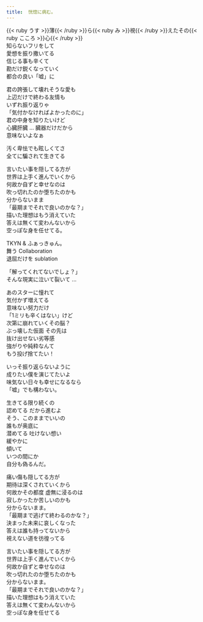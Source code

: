 ```yaml
---
title:  恍惚に病む。
---
```


{{< ruby うす >}}薄{{< /ruby >}}ら{{< ruby み >}}視{{< /ruby >}}えたその{{< ruby こころ >}}心{{< /ruby >}}  
知らないフリをして  
愛想を振り撒いてる  
信じる事も辛くて  
勘だけ鋭くなっていく  
都合の良い「嘘」に  

君の誇張して壊れそうな愛も  
上辺だけで終わる友情も  
いずれ振り返りゃ  
「気付かなければよかったのに」  
君の中身を知りたいけど  
心臓肝臓 ... 臓器だけだから  
意味ないよなぁ  

汚く卑怯でも眩しくてさ  
全てに騙されて生きてる  

言いたい事を隠してる方が  
世界は上手く進んでいくから  
何故か自ずと幸せなのは  
吹っ切れたのか堕ちたのかも  
分からないまま  
「最期までそれで良いのかな？」  
描いた理想はもう消えていた  
答えは無くて変わんないから  
空っぽな身を任せてる。  

TKYN & ふぁっきゅん。  
舞う Collaboration  
退屈だけを sublation  

「解ってくれてないでしょ？」  
そんな現実に泣いて裂いて ...  

あのスターに憧れて  
気付かず増えてる  
意味ない努力だけ  
「1ミリも辛くはない」けど  
次第に崩れていくその脳？  
ぶっ壊した仮面 その先は  
抜け出せない劣等感  
強がりや純粋なんて  
もう投げ捨てたい！  

いっそ振り返らないように  
成りたい僕を演じてたいよ  
味気ない日々も幸せになるなら  
「嘘」でも構わない。  

生きてる限り続くの  
認めてる だから進むよ  
そう、このままでいいの  
誰もが奥底に  
潜めてる 吐けない想い  
緩やかに  
傾いて  
いつの間にか  
自分も偽るんだ。  

痛い傷も隠してる方が  
期待は深くされていくから  
何故かその都度 虚無に浸るのは  
寂しかったか苦しいのかも  
分からないまま。  
「最期まで逃げて終わるのかな？」  
決まった未来に哀しくなった  
答えは誰も持ってないから  
視えない道を彷徨ってる  

言いたい事を隠してる方が  
世界は上手く進んでいくから  
何故か自ずと幸せなのは  
吹っ切れたのか堕ちたのかも  
分からないまま。  
「最期までそれで良いのかな？」  
描いた理想はもう消えていた  
答えは無くて変わんないから  
空っぽな身を任せてる  
